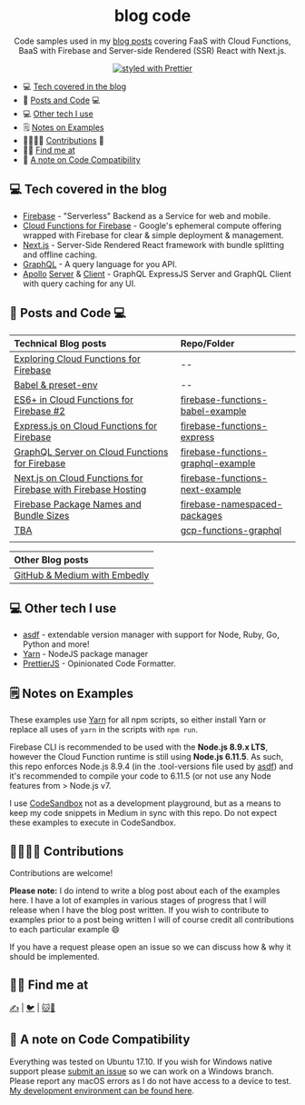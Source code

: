 <h1 align="center">blog code</h1>

<p align="center">
Code samples used in my <a href="https://medium.com/@jthegedus/table-of-contents-ec337953b39b">blog posts</a> covering FaaS with Cloud Functions, BaaS with Firebase and Server-side Rendered (SSR) React with Next.js.
</p>

<p align="center">
  <a href="https://github.com/prettier/prettier"><img alt="styled with Prettier" src="https://img.shields.io/badge/code_style-prettier-ff69b4.svg?style=flat" /></a>
</p>

* :computer: [Tech covered in the blog](#computer-tech-covered-in-the-blog)
* :notebook: [Posts and Code](#notebook-posts-and-code) :computer:
* :computer: [Other tech I use](#computer-other-tech-i-use)
* :spiral_notepad: [Notes on Examples](#spiral_notepad-notes-on-examples)
* :family_man_woman_girl_boy: [Contributions](#family_man_woman_girl_boy-contributions) :tada:
* :man_technologist: [Find me at](#man_technologist-find-me-at)
* :wrench: [A note on Code Compatibility](#wrench-a-note-on-code-compatibility)

## :computer: Tech covered in the blog

* [Firebase](https://firebase.google.com/) - "Serverless" Backend as a Service for web and mobile.
* [Cloud Functions for Firebase](https://firebase.google.com/docs/functions/) - Google's ephemeral compute offering wrapped with Firebase for clear & simple deployment & management.
* [Next.js](https://github.com/zeit/next.js/) - Server-Side Rendered React framework with bundle splitting and offline caching.
* [GraphQL](http://graphql.org/) - A query language for you API.
* [Apollo](https://github.com/apollographql) [Server](https://github.com/apollographql/apollo-server) & [Client](https://github.com/apollographql/apollo-client) - GraphQL ExpressJS Server and GraphQL Client with query caching for any UI.

## :notebook: Posts and Code :computer:

| Technical Blog posts                                                                                                                                                      | Repo/Folder                                                                                           |
| :------------------------------------------------------------------------------------------------------------------------------------------------------------------------ | :---------------------------------------------------------------------------------------------------- |
| [Exploring Cloud Functions for Firebase](https://medium.com/@jthegedus/exploring-cloud-functions-for-firebase-cdf62297349e)                                               | --                                                                                                    |
| [Babel & preset-env](https://medium.com/@jthegedus/babel-preset-env-cbc0bbf06b8f)                                                                                         | --                                                                                                    |
| [ES6+ in Cloud Functions for Firebase #2](https://medium.com/@jthegedus/es6-in-cloud-functions-for-firebase-2-415d15205468)                                               | [firebase-functions-babel-example](/firebase-functions-es6-babel)                                     |
| [Express.js on Cloud Functions for Firebase](https://medium.com/@jthegedus/express-js-on-cloud-functions-for-firebase-86ed26f9144c)                                       | [firebase-functions-express](/firebase-functions-express)                                             |
| [GraphQL Server on Cloud Functions for Firebase](https://medium.com/@jthegedus/graphql-server-on-cloud-functions-for-firebase-ae97441399c0)                               | [firebase-functions-graphql-example](https://github.com/jthegedus/firebase-functions-graphql-example) |
| [Next.js on Cloud Functions for Firebase with Firebase Hosting](https://medium.com/@jthegedus/next-js-on-cloud-functions-for-firebase-with-firebase-hosting-7911465298f2) | [firebase-functions-next-example](https://github.com/jthegedus/firebase-functions-next-example)       |
| [Firebase Package Names and Bundle Sizes](https://medium.com/@jthegedus/firebase-package-names-and-bundle-sizes-ec10cede63f1)                                             | [firebase-namespaced-packages](/firebase-namespaced-packages)                                         |
| [TBA]()                                                                                                                                                                   | [gcp-functions-graphql](/gcp-functions-graphql)                                                       |
| []()                                                                                                                                                                      | [](/)                                                                                                 |

| Other Blog posts                                                                                      |
| :---------------------------------------------------------------------------------------------------- |
| [GitHub & Medium with Embedly](https://medium.com/@jthegedus/github-medium-with-embedly-30d9115af585) |

## :computer: Other tech I use

* [asdf](https://github.com/asdf-vm/asdf) - extendable version manager with support for Node, Ruby, Go, Python and more!
* [Yarn](https://github.com/yarnpkg/yarn) - NodeJS package manager
* [PrettierJS](https://prettier.io/) - Opinionated Code Formatter.

## :spiral_notepad: Notes on Examples

These examples use [Yarn](https://yarnpkg.com/) for all npm scripts, so either install Yarn or replace all uses of `yarn` in the scripts with `npm run`.

Firebase CLI is recommended to be used with the **Node.js 8.9.x LTS**, however the Cloud Function runtime is still using **Node.js 6.11.5**. As such, this repo enforces Node.js 8.9.4 (in the .tool-versions file used by [asdf](https://github.com/asdf-vm/asdf)) and it's recommended to compile your code to 6.11.5 (or not use any Node features from > Node.js v7.

I use [CodeSandbox](https://codesandbox.io) not as a development playground, but as a means to keep my code snippets in Medium in sync with this repo. Do not expect these examples to execute in CodeSandbox.

## :family_man_woman_girl_boy: Contributions

Contributions are welcome!

**Please note:** I do intend to write a blog post about each of the examples here. I have a lot of examples in various stages of progress that I will release when I have the blog post written. If you wish to contribute to examples prior to a post being written I will of course credit all contributions to each particular example :smile:

If you have a request please open an issue so we can discuss how & why it should be implemented.

## :man_technologist: Find me at

[:writing_hand:](https://medium.com/@jthegedus) | [:bird:](https://twitter.com/) | [:cat::octopus:](https://github.com/jthegedus)

## :wrench: A note on Code Compatibility

Everything was tested on Ubuntu 17.10. If you wish for Windows native support please [submit an issue](https://github.com/jthegedus/blog-code/issues/new) so we can work on a Windows branch. Please report any macOS errors as I do not have access to a device to test. [My development environment can be found here](https://github.com/jthegedus/dotfiles).
